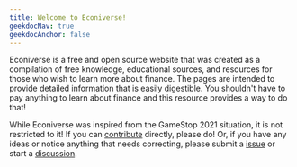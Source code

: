 ```yaml
---
title: Welcome to Econiverse!
geekdocNav: true
geekdocAnchor: false
---
```


Econiverse is a free and open source website that was created
as a compilation of free knowledge, educational sources, and resources for those
who wish to learn more about finance. The pages are intended to provide detailed
information that is easily digestible. You shouldn't have to pay anything to
learn about finance and this resource provides a way to do that!

While Econiverse was inspired from the GameStop 2021 situation, it is not
 restricted to it! If you can [contribute](/help_build_econiverse/) directly, please do! Or, if you have any ideas or notice anything that needs correcting, please submit a [issue](https://github.com/Econiverse/econiverse/issues) or start a [discussion](https://github.com/Econiverse/econiverse/discussions).
